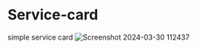 # Service-card
 simple service card
![Screenshot 2024-03-30 112437](https://github.com/Tanvipatel28/Service-card/assets/155800966/3dfdcf0d-05d4-4261-abc0-4e45f338e69e)
